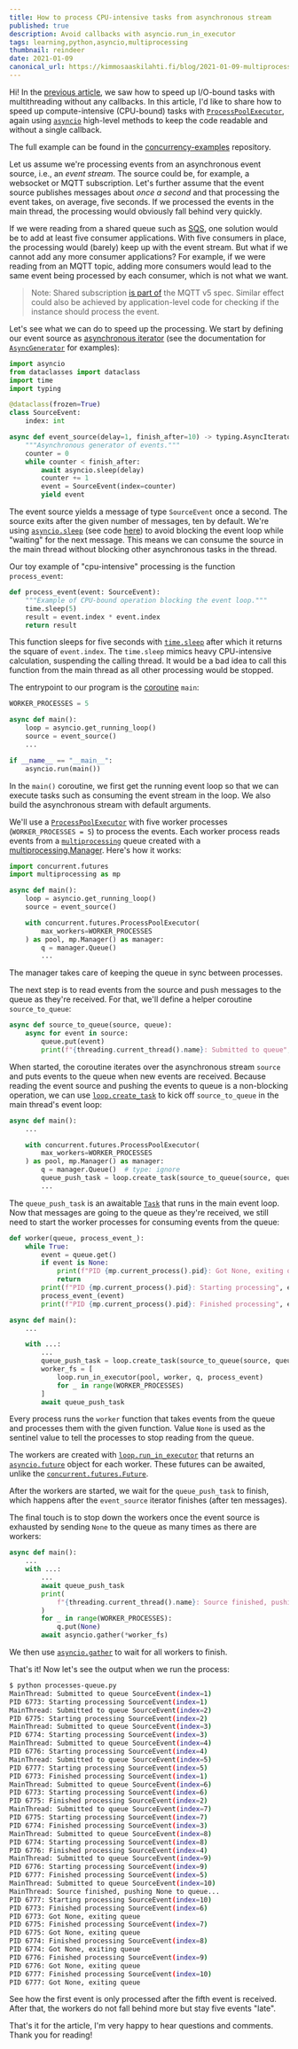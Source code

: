 ```yaml
---
title: How to process CPU-intensive tasks from asynchronous stream
published: true
description: Avoid callbacks with asyncio.run_in_executor
tags: learning,python,asyncio,multiprocessing
thumbnail: reindeer
date: 2021-01-09
canonical_url: https://kimmosaaskilahti.fi/blog/2021-01-09-multiprocessing-asyncio/
---
```


Hi! In the [previous article](https://kimmosaaskilahti.fi/blog/2021-01-03-asyncio-workers/), we saw how to speed up I/O-bound tasks with multithreading without any callbacks. In this article, I'd like to share how to speed up compute-intensive (CPU-bound) tasks with [`ProcessPoolExecutor`](https://docs.python.org/3/library/concurrent.futures.html#concurrent.futures.ProcessPoolExecutor), again using [`asyncio`](https://docs.python.org/3/library/asyncio.html) high-level methods to keep the code readable and without a single callback.

The full example can be found in the [concurrency-examples](https://github.com/ksaaskil/concurrency-examples/blob/master/asyncio-futures/processes-queue.py) repository.

Let us assume we're processing events from an asynchronous event source, i.e., an _event stream_. The source could be, for example, a websocket or MQTT subscription. Let's further assume that the event source publishes messages about _once a second_ and that processing the event takes, on average, five seconds. If we processed the events in the main thread, the processing would obviously fall behind very quickly.

If we were reading from a shared queue such as [SQS](https://aws.amazon.com/sqs/), one solution would be to add at least five consumer applications. With five consumers in place, the processing would (barely) keep up with the event stream. But what if we cannot add any more consumer applications? For example, if we were reading from an MQTT topic, adding more consumers would lead to the same event being processed by each consumer, which is not what we want.

> Note: Shared subscription [is part of](https://stackoverflow.com/questions/35014975/using-mqtt-with-multiple-subscribers) the MQTT v5 spec. Similar effect could also be achieved by application-level code for checking if the instance should process the event.

Let's see what we can do to speed up the processing. We start by defining our event source as [asynchronous iterator](https://docs.python.org/3/library/typing.html#typing.AsyncIterator) (see the documentation for [`AsyncGenerator`](https://docs.python.org/3/library/typing.html#typing.AsyncGenerator) for examples):

```python
import asyncio
from dataclasses import dataclass
import time
import typing

@dataclass(frozen=True)
class SourceEvent:
    index: int

async def event_source(delay=1, finish_after=10) -> typing.AsyncIterator[SourceEvent]:
    """Asynchronous generator of events."""
    counter = 0
    while counter < finish_after:
        await asyncio.sleep(delay)
        counter += 1
        event = SourceEvent(index=counter)
        yield event
```

The event source yields a message of type `SourceEvent` once a second. The source exits after the given number of messages, ten by default. We're using [`asyncio.sleep`](https://docs.python.org/3/library/asyncio-task.html#asyncio.sleep) (see code [here](https://github.com/python/cpython/blob/master/Lib/asyncio/tasks.py#L597)) to avoid blocking the event loop while "waiting" for the next message. This means we can consume the source in the main thread without blocking other asynchronous tasks in the thread.

Our toy example of "cpu-intensive" processing is the function `process_event`:

```python
def process_event(event: SourceEvent):
    """Example of CPU-bound operation blocking the event loop."""
    time.sleep(5)
    result = event.index * event.index
    return result
```

This function sleeps for five seconds with [`time.sleep`](https://docs.python.org/3/library/time.html#time.sleep) after which it returns the square of `event.index`. The `time.sleep` mimics heavy CPU-intensive calculation, suspending the calling thread. It would be a bad idea to call this function from the main thread as all other processing would be stopped.

The entrypoint to our program is the [coroutine](https://docs.python.org/3/library/asyncio-task.html#coroutines) `main`:

```python
WORKER_PROCESSES = 5

async def main():
    loop = asyncio.get_running_loop()
    source = event_source()
    ...

if __name__ == "__main__":
    asyncio.run(main())
```

In the `main()` coroutine, we first get the running event loop so that we can execute tasks such as consuming the event stream in the loop. We also build the asynchronous stream with default arguments.

We'll use a [`ProcessPoolExecutor`](https://docs.python.org/3/library/concurrent.futures.html#concurrent.futures.ProcessPoolExecutor) with five worker processes (`WORKER_PROCESSES = 5`) to process the events. Each worker process reads events from a [`multiprocessing`](https://docs.python.org/3/library/multiprocessing.html) queue created with a [multiprocessing.Manager](https://docs.python.org/3/library/multiprocessing.html#multiprocessing-managers). Here's how it works:

```python
import concurrent.futures
import multiprocessing as mp

async def main():
    loop = asyncio.get_running_loop()
    source = event_source()

    with concurrent.futures.ProcessPoolExecutor(
        max_workers=WORKER_PROCESSES
    ) as pool, mp.Manager() as manager:
        q = manager.Queue()
        ...
```

The manager takes care of keeping the queue in sync between processes.

The next step is to read events from the source and push messages to the queue as they're received. For that, we'll define a helper coroutine `source_to_queue`:

```python
async def source_to_queue(source, queue):
    async for event in source:
        queue.put(event)
        print(f"{threading.current_thread().name}: Submitted to queue", event)
```

When started, the coroutine iterates over the asynchronous stream `source` and puts events to the queue when new events are received. Because reading the event source and pushing the events to queue is a non-blocking operation, we can use [`loop.create_task`](https://docs.python.org/3/library/asyncio-eventloop.html#asyncio.loop.create_task) to kick off `source_to_queue` in the main thread's event loop: 

```python
async def main():
    ...

    with concurrent.futures.ProcessPoolExecutor(
        max_workers=WORKER_PROCESSES
    ) as pool, mp.Manager() as manager:
        q = manager.Queue()  # type: ignore
        queue_push_task = loop.create_task(source_to_queue(source, queue=q))
        ...
```

The `queue_push_task` is an awaitable [`Task`](https://docs.python.org/3/library/asyncio-task.html#asyncio.Task) that runs in the main event loop. Now that messages are going to the queue as they're received, we still need to start the worker processes for consuming events from the queue:

```python
def worker(queue, process_event_):
    while True:
        event = queue.get()
        if event is None:
            print(f"PID {mp.current_process().pid}: Got None, exiting queue")
            return
        print(f"PID {mp.current_process().pid}: Starting processing", event)
        process_event_(event)
        print(f"PID {mp.current_process().pid}: Finished processing", event)

async def main():
    ...

    with ...:
        ...
        queue_push_task = loop.create_task(source_to_queue(source, queue=q))
        worker_fs = [
            loop.run_in_executor(pool, worker, q, process_event)
            for _ in range(WORKER_PROCESSES)
        ]
        await queue_push_task
```

Every process runs the `worker` function that takes events from the queue and processes them with the given function. Value `None` is used as the sentinel value to tell the processes to stop reading from the queue.

The workers are created with [`loop.run_in_executor`](https://docs.python.org/3/library/asyncio-eventloop.html#asyncio.loop.run_in_executor) that returns an [`asyncio.future`](https://docs.python.org/3/library/asyncio-future.html#asyncio.Future) object for each worker. These futures can be awaited, unlike the [`concurrent.futures.Future`](https://docs.python.org/3/library/concurrent.futures.html#concurrent.futures.Future).

After the workers are started, we wait for the `queue_push_task` to finish, which happens after the `event_source` iterator finishes (after ten messages).

The final touch is to stop down the workers once the event source is exhausted by sending `None` to the queue as many times as there are workers:

```python
async def main():
    ...
    with ...:
        ...
        await queue_push_task
        print(
            f"{threading.current_thread().name}: Source finished, pushing None to queue..."
        )
        for _ in range(WORKER_PROCESSES):
            q.put(None)
        await asyncio.gather(*worker_fs)
```

We then use [`asyncio.gather`](https://docs.python.org/3/library/asyncio-task.html#asyncio.gather) to wait for all workers to finish.

That's it! Now let's see the output when we run the process:

```bash
$ python processes-queue.py
MainThread: Submitted to queue SourceEvent(index=1)
PID 6773: Starting processing SourceEvent(index=1)
MainThread: Submitted to queue SourceEvent(index=2)
PID 6775: Starting processing SourceEvent(index=2)
MainThread: Submitted to queue SourceEvent(index=3)
PID 6774: Starting processing SourceEvent(index=3)
MainThread: Submitted to queue SourceEvent(index=4)
PID 6776: Starting processing SourceEvent(index=4)
MainThread: Submitted to queue SourceEvent(index=5)
PID 6777: Starting processing SourceEvent(index=5)
PID 6773: Finished processing SourceEvent(index=1)
MainThread: Submitted to queue SourceEvent(index=6)
PID 6773: Starting processing SourceEvent(index=6)
PID 6775: Finished processing SourceEvent(index=2)
MainThread: Submitted to queue SourceEvent(index=7)
PID 6775: Starting processing SourceEvent(index=7)
PID 6774: Finished processing SourceEvent(index=3)
MainThread: Submitted to queue SourceEvent(index=8)
PID 6774: Starting processing SourceEvent(index=8)
PID 6776: Finished processing SourceEvent(index=4)
MainThread: Submitted to queue SourceEvent(index=9)
PID 6776: Starting processing SourceEvent(index=9)
PID 6777: Finished processing SourceEvent(index=5)
MainThread: Submitted to queue SourceEvent(index=10)
MainThread: Source finished, pushing None to queue...
PID 6777: Starting processing SourceEvent(index=10)
PID 6773: Finished processing SourceEvent(index=6)
PID 6773: Got None, exiting queue
PID 6775: Finished processing SourceEvent(index=7)
PID 6775: Got None, exiting queue
PID 6774: Finished processing SourceEvent(index=8)
PID 6774: Got None, exiting queue
PID 6776: Finished processing SourceEvent(index=9)
PID 6776: Got None, exiting queue
PID 6777: Finished processing SourceEvent(index=10)
PID 6777: Got None, exiting queue
```

See how the first event is only processed after the fifth event is received. After that, the workers do not fall behind more but stay five events "late".

That's it for the article, I'm very happy to hear questions and comments. Thank you for reading!
